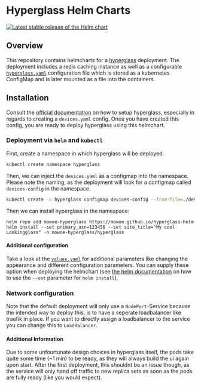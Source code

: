# Hyperglass Helm Charts
[![Latest stable release of the Helm chart](https://img.shields.io/badge/dynamic/yaml.svg?label=stable&url=https://mowoe.github.io/hyperglass-helm/index.yaml&query=$.entries.hyperglass[0].version&color=1b53c2&logo=helm)](https://mowoe.github.io/hyperglass-helm)

## Overview

This repository contains helmcharts for a [hyperglass](https://hyperglass.dev/) deployment. The deployment includes a redis caching instance as well as a configurable [`hyperglass.yaml`](https://hyperglass.dev/docs/parameters) configuration file which is stored as a kubernetes ConfigMap and is later mounted as a file into the containers.
## Installation
Consult the [official documentation]() on how to setup hyperglass, especially in regards to creating a `devices.yaml` config. Once you have created this config, you are ready to deploy hyperglass using this helmchart.

### Deployment via `helm` and `kubectl`
First, create a namespace in which hyperglass will be deployed:
```bash
kubectl create namespace hyperglass
```
Then, we can inject the `devices.yaml` as a configmap into the namespace. Please note the naming, as the deployment will look for a configmap called `devices-config` in the namespace.
```bash
kubectl create -n hyperglass configmap devices-config --from-file=./devices.yaml
```
Then we can install hyperglass in the namespace:
```
helm repo add mowoe-hyperglass https://mowoe.github.io/hyperglass-helm
helm install --set primary_asn=123456 --set site_title="My cool Lookingglass" -n mowoe-hyperglass/hyperglass
```
#### Additional configuration
Take a look at the [`values.yaml`](/blob/main/charts/hyperglass/values.yaml) for additional parameters like changing the appearance and different configuration parameters. You can supply these option when deploying the helmchart (see [the helm documentation](https://helm.sh/docs/helm/helm_install/) on how to use the `--set` parameter for `helm install`).

### Network configuration
Note that the default deployment will only use a `NodePort`-Service because the intended way to deploy this, is to have a seperate loadbalancer like traefik in place. If you want to directly assign a loadbalancer to the service you can change this to `LoadBalancer`.

#### Additional Information
Due to some unfourtunate design choices in hyperglass itself, the pods take quite some time (~1 min) to be ready, as they will always build the ui again upon start. After the first deployment, this shouldnt be an issue though, as the service will only hand off traffic to new replica sets as soon as the pods are fully ready (like you would expect).
